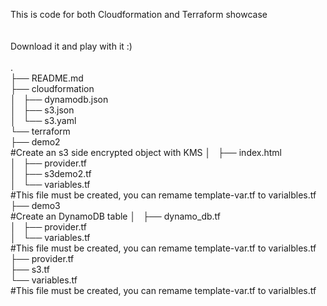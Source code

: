 This is code for both Cloudformation and Terraform showcase<br>
<br>
<br>
Download it and play with it :)<br>
<br>
.<br>
├── README.md<br>
├── cloudformation<br>
│   ├── dynamodb.json<br>
│   ├── s3.json<br>
│   └── s3.yaml<br>
└── terraform<br>
    ├── demo2<br> #Create an s3 side encrypted object with KMS
    │   ├── index.html<br>
    │   ├── provider.tf<br>
    │   ├── s3demo2.tf<br>
    │   └── variables.tf<br> #This file must be created, you can remame template-var.tf to varialbles.tf
    ├── demo3<br> #Create an DynamoDB table
    │   ├── dynamo_db.tf<br>
    │   ├── provider.tf<br>
    │   └── variables.tf<br> #This file must be created, you can remame template-var.tf to varialbles.tf
    ├── provider.tf<br>
    ├── s3.tf<br>
    └── variables.tf<br> #This file must be created, you can remame template-var.tf to varialbles.tf
<br>
<br>
